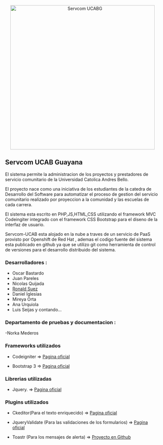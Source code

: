 <br />

<p align="center">
	<img src="https://raw.github.com/ronsuez/serv-comunitario-ucab/master/mvc/Logo_sc.png" alt="Servcom UCABG" title="Servcom UCABG" width="470px" />
</p>


## Servcom UCAB Guayana

El sistema permite la administracion de los proyectos y prestadores de servicio comunitario de la Universidad Catolica Andres Bello.

El proyecto nace como una iniciativa de los estudiantes de la catedra de Desarrollo del Software para automatizar el proceso de gestion del servicio comunitario realizado por proyeccion a la comunidad y las escuelas de cada carrera.

El sistema esta escrito en PHP,JS,HTML,CSS utilizando el framework MVC Codeingiter integrado con el framework CSS Bootstrap para el diseno de la interfaz de usuario.

Servcom-UCAB esta alojado en la nube a traves de un servicio de PaaS provisto por Openshift de Red Hat , ademas el codigo fuente del sistema esta publicado en github ya que se utilizo git como herramienta de control de versiones para el desarrollo distribuido del sistema.


### Desarrolladores :
- Oscar Bastardo
- Juan Pareles
- Nicolas Quijada 
- <a href="http://rsuezdev.com" target="_blank">Ronald Suez</a>
- Daniel Iglesias
- Mireya Orta
- Ana Urquiola
- Luis Seijas
  y contando...

### Departamento de pruebas y documentacion :
-Norka Mederos


### Frameworks utilizados

- Codeigniter => <a href="http://ellislab.com/codeigniter" target="_blank">Pagina oficial</a>

- Bootstrap 3 => <a href="http://getbootstrap.com" target="_blank">Pagina oficial</a>


### Librerias utilizadas

- Jquery. => <a href="http://jquery.com/" target="_blank">Pagina oficial</a>


### Plugins utilizados

- Ckeditor(Para el texto enriquecido) 
	=> <a href="http://jqueryvalidation.org/" target="_blank">Pagina oficial</a>

- JqueryValidate (Para las validaciones de los formularios) 
	=> <a href="http://jqueryvalidation.org/" target="_blank">Pagina oficial</a>

- Toastr (Para los mensajes de alerta) 
	=> <a href="https://github.com/CodeSeven/toastr" target="_blank">Proyecto en Github</a>



